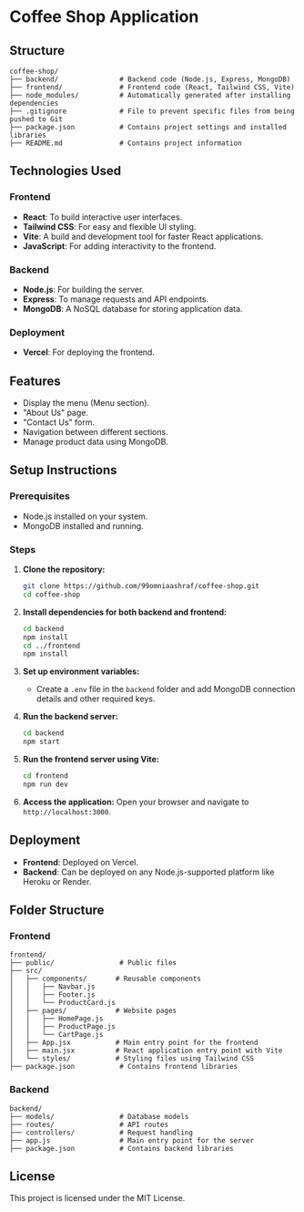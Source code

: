# Coffee Shop Application

## Structure

```
coffee-shop/
├── backend/               # Backend code (Node.js, Express, MongoDB)
├── frontend/              # Frontend code (React, Tailwind CSS, Vite)
├── node_modules/          # Automatically generated after installing dependencies
├── .gitignore             # File to prevent specific files from being pushed to Git
├── package.json           # Contains project settings and installed libraries
├── README.md              # Contains project information
```

## Technologies Used

### Frontend
- **React**: To build interactive user interfaces.
- **Tailwind CSS**: For easy and flexible UI styling.
- **Vite**: A build and development tool for faster React applications.
- **JavaScript**: For adding interactivity to the frontend.

### Backend
- **Node.js**: For building the server.
- **Express**: To manage requests and API endpoints.
- **MongoDB**: A NoSQL database for storing application data.

### Deployment
- **Vercel**: For deploying the frontend.

## Features
- Display the menu (Menu section).
- "About Us" page.
- "Contact Us" form.
- Navigation between different sections.
- Manage product data using MongoDB.

## Setup Instructions

### Prerequisites
- Node.js installed on your system.
- MongoDB installed and running.

### Steps
1. **Clone the repository:**
   ```bash
   git clone https://github.com/99omniaashraf/coffee-shop.git
   cd coffee-shop
   ```

2. **Install dependencies for both backend and frontend:**
   ```bash
   cd backend
   npm install
   cd ../frontend
   npm install
   ```

3. **Set up environment variables:**
   - Create a `.env` file in the `backend` folder and add MongoDB connection details and other required keys.

4. **Run the backend server:**
   ```bash
   cd backend
   npm start
   ```

5. **Run the frontend server using Vite:**
   ```bash
   cd frontend
   npm run dev
   ```

6. **Access the application:**
   Open your browser and navigate to `http://localhost:3000`.

## Deployment
- **Frontend**: Deployed on Vercel.
- **Backend**: Can be deployed on any Node.js-supported platform like Heroku or Render.

## Folder Structure

### Frontend
```
frontend/
├── public/                # Public files
├── src/
│   ├── components/       # Reusable components
│   │   ├── Navbar.js
│   │   ├── Footer.js
│   │   └── ProductCard.js
│   ├── pages/            # Website pages
│   │   ├── HomePage.js
│   │   ├── ProductPage.js
│   │   └── CartPage.js
│   ├── App.jsx           # Main entry point for the frontend
│   ├── main.jsx          # React application entry point with Vite
│   └── styles/           # Styling files using Tailwind CSS
├── package.json           # Contains frontend libraries
```

### Backend
```
backend/
├── models/                # Database models
├── routes/                # API routes
├── controllers/           # Request handling
├── app.js                 # Main entry point for the server
├── package.json           # Contains backend libraries
```

## License
This project is licensed under the MIT License.

